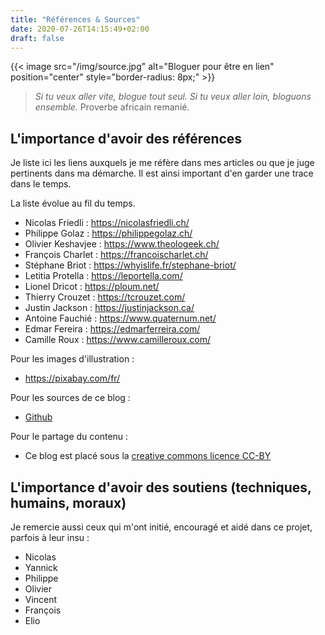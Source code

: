 ```yaml
---
title: "Références & Sources"
date: 2020-07-26T14:15:49+02:00
draft: false
---
```


{{< image src="/img/source.jpg" alt="Bloguer pour être en lien" position="center" style="border-radius: 8px;" >}}

> *Si tu veux aller vite, blogue tout seul. Si tu veux aller loin, bloguons ensemble.* Proverbe africain remanié.

## L'importance d'avoir des références

Je liste ici les liens auxquels je me réfère dans mes articles ou que je juge pertinents dans ma démarche. Il est ainsi important d'en garder une trace dans le temps.

La liste évolue au fil du temps.

+ Nicolas Friedli : https://nicolasfriedli.ch/
+ Philippe Golaz : https://philippegolaz.ch/
+ Olivier Keshavjee : https://www.theologeek.ch/
+ François Charlet : https://francoischarlet.ch/
+ Stéphane Briot : https://whyislife.fr/stephane-briot/ 
+ Letitia Protella : https://leportella.com/
+ Lionel Dricot : https://ploum.net/
+ Thierry Crouzet : https://tcrouzet.com/
+ Justin Jackson : https://justinjackson.ca/
+ Antoine Fauchié : https://www.quaternum.net/
+ Edmar Fereira : https://edmarferreira.com/
+ Camille Roux : https://www.camilleroux.com/

Pour les images d'illustration :

+ https://pixabay.com/fr/

Pour les sources de ce blog : 

+ [Github](https://github.com/jeanmarc-blog/projet-de-blog)

Pour le partage du contenu :

+ Ce blog est placé sous la [creative commons licence CC-BY](https://creativecommons.org/licenses/by/3.0/ch/deed.fr) 

## L'importance d'avoir des soutiens (techniques, humains, moraux)

Je remercie aussi ceux qui m'ont initié, encouragé et aidé dans ce projet, parfois à leur insu :

+ Nicolas
+ Yannick
+ Philippe
+ Olivier
+ Vincent
+ François
+ Elio
